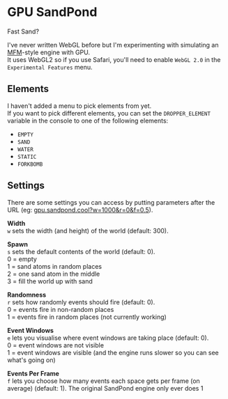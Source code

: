 # GPU SandPond
Fast Sand?

I've never written WebGL before but I'm experimenting with simulating an [MFM](https://github.com/DaveAckley/MFM)-style engine with GPU.<br>
It uses WebGL2 so if you use Safari, you'll need to enable `WebGL 2.0` in the `Experimental Features` menu.

## Elements
I haven't added a menu to pick elements from yet.<br>
If you want to pick different elements, you can set the `DROPPER_ELEMENT` variable in the console to one of the following elements:<br>
* `EMPTY`
* `SAND`
* `WATER`
* `STATIC`
* `FORKBOMB`

## Settings
There are some settings you can access by putting parameters after the URL (eg: [gpu.sandpond.cool?w=1000&r=0&f=0.5](https://gpu.sandpond.cool?w=1000&r=0&f=0.5)).

**Width**<br>
`w` sets the width (and height) of the world (default: 300).

**Spawn**<br>
`s` sets the default contents of the world (default: 0).<br>
0 = empty<br>
1 = sand atoms in random places<br>
2 = one sand atom in the middle<br>
3 = fill the world up with sand

**Randomness**<br>
`r` sets how randomly events should fire (default: 0).<br>
0 = events fire in non-random places<br>
1 = events fire in random places (not currently working)

**Event Windows**<br>
`e` lets you visualise where event windows are taking place (default: 0).<br>
0 = event windows are not visible<br>
1 = event windows are visible (and the engine runs slower so you can see what's going on)

**Events Per Frame**<br>
`f` lets you choose how many events each space gets per frame (on average) (default: 1). The original SandPond engine only ever does 1<br>
